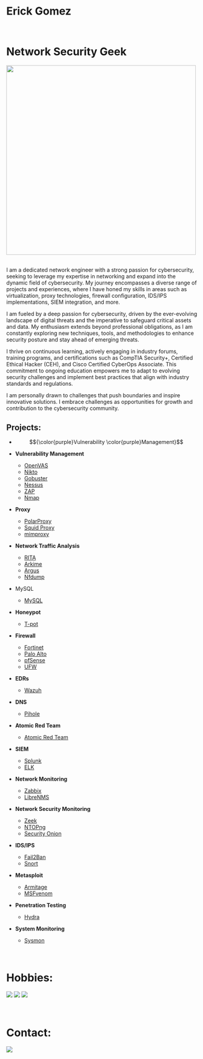 <h1>Erick Gomez
<h1><br/><a></a>Network Security Geek</a></h1>

<img src="https://user-images.githubusercontent.com/74038190/212749695-a6817c5a-a794-462b-afca-1b5ce7dd5e63.gif" width="500">
<br><br>

I am a dedicated network engineer with a strong passion for cybersecurity, seeking to leverage my expertise in networking and expand into the dynamic field of cybersecurity. My journey encompasses a diverse range of projects and experiences, where I have honed my skills in areas such as virtualization, proxy technologies, firewall configuration, IDS/IPS implementations, SIEM integration, and more.

I am fueled by a deep passion for cybersecurity, driven by the ever-evolving landscape of digital threats and the imperative to safeguard critical assets and data. My enthusiasm extends beyond professional obligations, as I am constantly exploring new techniques, tools, and methodologies to enhance security posture and stay ahead of emerging threats.

I thrive on continuous learning, actively engaging in industry forums, training programs, and certifications such as CompTIA Security+, Certified Ethical Hacker (CEH), and Cisco Certified CyberOps Associate. This commitment to ongoing education empowers me to adapt to evolving security challenges and implement best practices that align with industry standards and regulations.

I am personally drawn to challenges that push boundaries and inspire innovative solutions. I embrace challenges as opportunities for growth and contribution to the cybersecurity community.
<h2>Projects:</h2>

- $${\color{purple}Vulnerability \color{purple}Management}$$ 

- <b>Vulnerability Management</b>
  - [OpenVAS]()
  - [Nikto](https://github.com/lm3nitro/CyberLabs/blob/main/Nikto.md)
  - [Gobuster]()
  - [Nessus](https://github.com/lm3nitro/CyberLabs/blob/main/Nessus.md)
  - [ZAP](https://github.com/lm3nitro/CyberLabs/blob/main/Zap.md)
  - [Nmap](https://github.com/lm3nitro/CyberLabs/blob/main/Nmap.md)
- <b>Proxy</b>
  - [PolarProxy]()
  - [Squid Proxy]()
  - [mimproxy]()
- <b>Network Traffic Analysis</b>
  - [RITA]()
  - [Arkime](https://github.com/lm3nitro/CyberLabs/blob/main/Arkime.md)
  - [Argus]()
  - [Nfdump]()
- MySQL</b>
  - [MySQL](https://github.com/lm3nitro/CyberLabs/tree/main/MySQL)
- <b>Honeypot</b>
  - [T-pot](https://github.com/lm3nitro/CyberLabs/blob/main/T-pot.md)
- <b>Firewall</b>
  - [Fortinet]()
  - [Palo Alto]()
  - [pfSense]()
  - [UFW]()
- <b>EDRs</b>
  - [Wazuh](https://github.com/lm3nitro/CyberLabs/tree/main/Wazuh)
- <b>DNS</b>
  - [Pihole](https://github.com/lm3nitro/CyberLabs/blob/main/Pihole.md)
- <b>Atomic Red Team</b>
  - [Atomic Red Team](https://github.com/lm3nitro/CyberLabs/blob/main/Atomic%20Red%20Team.md)
- <b>SIEM</b>
  - [Splunk]()
  - [ELK]()
- <b>Network Monitoring</b>
  - [Zabbix](https://github.com/lm3nitro/CyberLabs/blob/main/Zabbix.md)
  - [LibreNMS](https://github.com/lm3nitro/CyberLabs/blob/main/LibreNMS.md)
- <b>Network Security Monitoring</b>
  - [Zeek]()
  - [NTOPng]()
  - [Security Onion](https://github.com/lm3nitro/CyberLabs/blob/main/Security%20Onion.md)
- <b>IDS/IPS</b>
  - [Fail2Ban](https://github.com/lm3nitro/CyberLabs/blob/main/Fail2Ban.md)
  - [Snort](https://github.com/lm3nitro/CyberLabs/blob/main/Snort.md)
- <b>Metasploit</b>
  - [Armitage](https://github.com/lm3nitro/CyberLabs/blob/main/Arkime.md)
  - [MSFvenom](https://github.com/lm3nitro/CyberLabs/blob/main/MSFvenom.md)
- <b>Penetration Testing</b>
  - [Hydra](https://github.com/lm3nitro/CyberLabs/tree/main)
- <b>System Monitoring</b>
  - [Sysmon](https://github.com/lm3nitro/CyberLabs/tree/main/Sysmon)

<h1><br/><a></a>Hobbies:</a></h1>

<a href="https://linkedin.com"><img src="https://img.shields.io/badge/Chess-81B64C?style=for-the-badge&logo=chessdotcom&logoColor=black" /></a>
<img src="https://img.shields.io/badge/Classical%20Music-a18167?style=for-the-badge&logo=applemusic&logoColor=white" /></a>
<img src="https://img.shields.io/badge/Hiking-%23143306?style=for-the-badge&logoColor=white" /></a>

<h1><br/><a>Contact:</a></h1>
<a href="https://linkedin.com"><img src="https://img.shields.io/badge/-LinkedIn-0072b1?&style=for-the-badge&logo=linkedin&logoColor=white" /></a>

